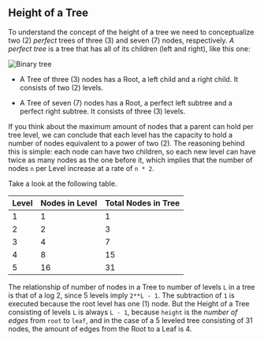 ## Height of a Tree

To understand the concept of the height of a tree we need to conceptualize two (2) *perfect* trees of three (3) and seven (7) nodes, respectively. *A perfect tree* is a tree that has all of its children (left and right), like this one:

![Binary tree](https://i.stack.imgur.com/ZsiDW.png)



* A Tree of three (3) nodes has a Root, a left child and a right child. It consists of two (2) levels.

* A Tree of seven (7) nodes has a Root, a perfect left subtree and a perfect right subtree. It consists of three (3) levels.

If you think about the maximum amount of nodes that a parent can hold per tree level, we can conclude that each level has the capacity to hold a number of nodes equivalent to a power of two (2). The reasoning behind this is simple: each node can have two children, so each new level can have twice as many nodes as the one before it, which implies that the number of nodes `n` per Level increase at a rate of `n * 2`.

Take a look at the following table.

| Level | Nodes in Level | Total Nodes in Tree |
| ----- | -------------- | ------------------- |
| 1     | 1              | 1                   |
| 2     | 2              | 3                   |
| 3     | 4              | 7                   |
| 4     | 8              | 15                  |
| 5     | 16             | 31                  |

The relationship of number of nodes in a Tree to number of levels `L` in a tree is that of a log 2, since 5 levels imply `2**L - 1`. The subtraction of `1` is executed because the root level has one (1) node. But the Height of a Tree consisting of levels `L` is always `L - 1`, because `height` is the *number of edges* from `root` to `leaf`, and in the case of a 5 leveled tree consisting of 31 nodes, the amount of edges from the Root to a Leaf is 4.
